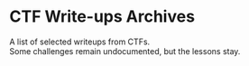 # CTF Write-ups Archives
A list of selected writeups from CTFs.  
Some challenges remain undocumented, but the lessons stay.
